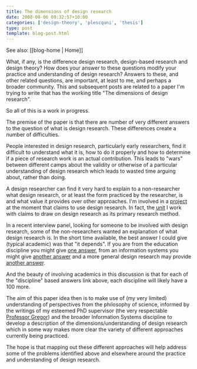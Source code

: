 ```yaml
---
title: The dimensions of design research
date: 2008-08-06 09:32:57+10:00
categories: ['design-theory', 'plescquni', 'thesis']
type: post
template: blog-post.html
---
```


See also: [[blog-home | Home]]

What, if any, is the difference design research, design-based research and design theory? How does your answer to these questions modify your practice and understanding of design research? Answers to these, and other related questions, are important, at least to me, and perhaps a broader community. This and subsequent posts are related to a paper I'm trying to write that has the working title "The dimensions of design research".

So all of this is a work in progress.

The premise of the paper is that there are number of very different answers to the question of what is design research. These differences create a number of difficulties.

People interested in design research, particularly early researchers, find it difficult to understand what it is, how to do it properly and how to determine if a piece of research work is an actual contribution. This leads to "wars" between different camps about the validity or otherwise of a particular understanding of design research which leads to wasted time arguing about, rather than doing.

A design researcher can find it very hard to explain to a non-researcher what design research, or at least the form practiced by the researcher, is and what value it provides over other approaches. I'm involved in a [project](http://cddu.cqu.edu.au/index.php/PLEs%40CQUni) at the moment that claims to use design research. In fact, the [unit](http://cddu.cqu.edu.au/) I work with claims to draw on design research as its primary research method.

In a recent interview panel, looking for someone to be involved with design research, some of the non-researchers wanted an explanation of what design research is. In the short time available, the best answer I could give (typical academic) was that "it depends". If you are from the education discipline you might give [one answer](http://projects.coe.uga.edu/dbr/explain01.htm), from an information systems you might give [another answer](http://www.isworld.org/Researchdesign/drisISworld.htm) and a more general design research may provide [another answer](http://en.wikipedia.org/wiki/Design_research).

And the beauty of involving academics in this discussion is that for each of the "discipline" based answers link above, each discipline will likely have a 100 more.

The aim of this paper idea then is to make use of (my very limited) understanding of perspectives from the philosophy of science, informed by the writings of my esteemed PhD supervisor (the very respectable [Professor Gregor](http://www.ecocomm.anu.edu.au/people/info.asp?Surname=Gregor&Firstname=Shirley)) and the broader Information Systems discipline to develop a description of the dimensions/understanding of design research which in some way makes more clear the variety of different approaches currently being practiced.

The hope is that mapping out these different approaches will help address some of the problems identified above and elsewhere around the practice and understanding of design research.